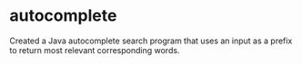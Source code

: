 # autocomplete
Created a Java autocomplete search program that uses an input as a prefix to return most relevant corresponding words.

